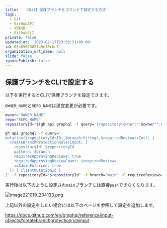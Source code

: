 ```yaml
---
title: ' 【Git】保護ブランチをコマンドで設定する方法'
tags:
  - Git
  - GitHubAPI
  - 初学者
  - GithubCLI
private: false
updated_at: '2023-02-17T23:58:31+09:00'
id: 03b6967662149e10cbc7
organization_url_name: null
slide: false
ignorePublish: false
---
```

## 保護ブランチをCLIで設定する

以下を実行するとCLIで保護ブランチを設定できます。

`OWNER_NAME`と`REPO_NAME`は適宜変更が必要です。

``` protect-branch.sh
owner="OWNER_NAME"
repo="REPO_NAME"
repositoryId="$(gh api graphql -f query='{repository(owner:"'$owner'",name:"'$repo'"){id}}' -q .data.repository.id)"

gh api graphql -f query='
mutation($repositoryId:ID!,$branch:String!,$requiredReviews:Int!) {
  createBranchProtectionRule(input: {
    repositoryId: $repositoryId
    pattern: $branch
    requiresApprovingReviews: true
    requiredApprovingReviewCount: $requiredReviews
    isAdminEnforced: true
  }) { clientMutationId }
}' -f repositoryId="$repositoryId" -f branch="main" -F requiredReviews=1

```

実行後は以下のように設定され`main`ブランチには直接`push`できなくなります。

![image221019_204133.png](https://qiita-image-store.s3.ap-northeast-1.amazonaws.com/0/2342443/1b99abce-e6e7-f189-b5c4-abdc02535297.png)

上記以外の設定をしたい場合には以下のページを参照して設定を追加します。

https://docs.github.com/en/graphql/reference/input-objects#createbranchprotectionruleinput

